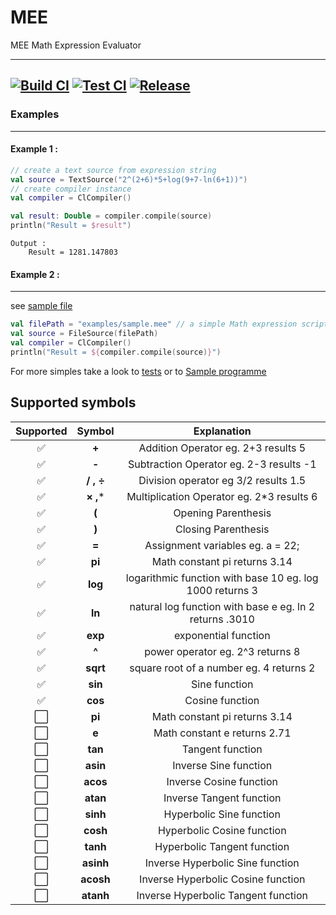 # MEE

MEE Math Expression Evaluator

----------
[![Build CI](https://github.com/ixiDev/MEE/actions/workflows/build.yml/badge.svg)](https://github.com/ixiDev/MEE/actions/workflows/build.yml)
[![Test CI](https://github.com/ixiDev/MEE/actions/workflows/test.yml/badge.svg)](https://github.com/ixiDev/MEE/actions/workflows/test.yml)
[![Release](https://jitpack.io/v/ixiDev/MEE.svg)](https://jitpack.io/#ixiDev/MEE)
-----------

### Examples

---------

#### Example 1 :

```kotlin
// create a text source from expression string
val source = TextSource("2^(2+6)*5+log(9+7-ln(6+1))")
// create compiler instance
val compiler = ClCompiler()

val result: Double = compiler.compile(source)
println("Result = $result")
```

```text
Output : 
    Result = 1281.147803
```

#### Example 2 :

---------
see [sample file](examples/sample.mee)

```kotlin
val filePath = "examples/sample.mee" // a simple Math expression script 
val source = FileSource(filePath)
val compiler = ClCompiler()
println("Result = ${compiler.compile(source)}")
```

For more simples take a look to [tests](src/test/kotlin) or to [Sample programme](src/main/kotlin/Main.kt)

## Supported symbols

|Supported|Symbol|Explanation|
|:---:|:---:|:---:|
| ✅ |**+**| Addition Operator eg. 2+3 results 5 |
| ✅ |**-**| Subtraction Operator eg. 2-3 results -1 |
| ✅ |**/ , ÷**| Division operator eg 3/2 results 1.5 |
| ✅ |**× ,***| Multiplication Operator eg. 2\*3 results 6 |
| ✅ |**(**| Opening Parenthesis |
| ✅ |**)**| Closing Parenthesis |
| ✅ |**=**| Assignment variables  eg. a = 22; |
| ✅ |**pi**| Math constant pi returns 3.14 |
| ✅ |**log**| logarithmic function with base 10 eg. log 1000 returns 3 |
| ✅ |**ln**| natural log function with base e eg. ln 2 returns .3010 |
| ✅ |**exp**|  exponential function |
| ✅ |**^**| power operator eg. 2^3 returns 8 |
| ✅ |**sqrt**| square root of a number eg. 4 returns 2 |
| ✅ |**sin**| Sine function |
| ✅ |**cos**| Cosine function |
| ⬜ |**pi**| Math constant pi returns 3.14 |
| ⬜ |**e**| Math constant e returns 2.71 |
| ⬜ |**tan**| Tangent function |
| ⬜ |**asin**| Inverse Sine function |
| ⬜ |**acos**| Inverse Cosine function |
| ⬜ |**atan**| Inverse Tangent function |
| ⬜ |**sinh**| Hyperbolic Sine function |
| ⬜ |**cosh**| Hyperbolic Cosine function |
| ⬜ |**tanh**| Hyperbolic Tangent function |
| ⬜ |**asinh**| Inverse Hyperbolic Sine function |
| ⬜ |**acosh**| Inverse Hyperbolic Cosine function |
| ⬜ |**atanh**| Inverse Hyperbolic Tangent function |
